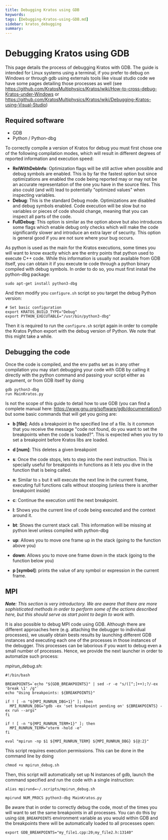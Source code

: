 ```yaml
---
title: Debugging Kratos using GDB
keywords: 
tags: [Debugging-Kratos-using-GDB.md]
sidebar: kratos_debugging
summary: 
---
```


# Debugging Kratos using GDB
This page details the process of debugging Kratos with GDB. The guide is intended for Linux systems using a terminal, if you prefer to debug on Windows or through gdb using externals tools like visual studio code we have some pages detailing those processes as well (see https://github.com/KratosMultiphysics/Kratos/wiki/How-to-cross-debug-Kratos-under-Windows or https://github.com/KratosMultiphysics/Kratos/wiki/Debugging-Kratos-using-Visual-Studio)

## Required software
* GDB
* Python / Python-dbg

To correctly compile a version of Kratos for debug you must first chose one of the following compilation modes, which will result in different degrees of reported information and execution speed:

* **RelWithDebInfo**: Optimization flags will be still active when possible and debug symbols are enabled. This is by far the fastest option but since optimizations are enabled the code being reported may or may not be an accurate representation of the one you have in the source files. This also could (and will) lead to potentially "optimized values" when inspecting variables. 
* **Debug**: This is the standard Debug mode. Optimizations are disabled and debug symbols enabled. Code execution will be slow but no variables or pieces of code should change, meaning that you can inspect all parts of the code.
* **FullDebug**: This option is similar as the option above but also introduces some flags which enable debug only checks which will make the code significantly slower and introduce an extra layer of security. This option is general good if you are not sure where your bug occurs.

As python is used as the main for the Kratos executions, some times you will want to know exactly which are the entry points that python used to execute C++ code. While this information is usually not available from GDB itself, you can obtain it if you execute te code through a python binary compiled with debug symbols. In order to do so, you must first install the python-dbg package:

```console
sudo apt-get install python3-dbg
```

And then modify you `configure.sh` script so you target the debug Python version:

```console
# Set basic configuration
export KRATOS_BUILD_TYPE="Debug"
export PYTHON_EXECUTABLE="/usr/bin/python3-dbg"
```

Then it is required to run the `configure.sh` script again in order to compile the Kratos Python export with the debug version of Python. We note that this might take a while.

## Debugging the code

Once the code is compiled, and the env paths set as in any other compilation you may start debugging your code with GDB by calling it directly with the python command and passing your script either as argument, or from GDB itself by doing

```
gdb python3-dbg
run MainKratos.py
```

Is not the scope of this guide to detail how to use GDB (you can find a complete manual here: https://www.gnu.org/software/gdb/documentation/) but some basic commands that will get you going are:

* **b [file]**: Adds a breakpoint in the specified line of a file. Is it common that you receive the message "code not found, do you want to set the breakpoints when the code is loaded?". This is expected when you try to set a breakpoint before Kratos libs are loaded.

* **d [num]**: This deletes a given breakpoint

* **s**: Once the code stops, lets to step into the next instruction. This is specially useful for breakpoints in functions as it lets you dive in the function that is being called.

* **n**: Similar to `s` but it will execute the next line in the current frame, executing full functions calls without stooping (unless there is another breakpoint inside)

* **c**: Continue the execution until the next breakpoint.

* **l**: Shows you the current line of code being executed and the context around it. 

* **bt**: Shows the current stack call. This information will be missing at python level unless compiled with python-dbg

* **up**: Allows you to move one frame up in the stack (going to the function above you)

* **down**: Allows you to move one frame down in the stack (going to the function below you)

* **p [symbol]**: prints the value of any symbol or expression in the current frame.

## MPI

_**Note**: This section is very introductory. We are aware that there are more sophisticated methods in order to perform some of the actions described here, but this should serve as start point to begin to work with._

It is also possible to debug MPI code using GDB. Although there are different approaches here (e.g. attaching the debugger to individual processes), we usually obtain bests results by launching different GDB instances and executing each one of the processes in those instances of the debugger.
This processes can be laborious if you want to debug even a small number of processes. Hence, we provide the next launcher in order to automatize such process:

*mpirun_debug.sh*:
```console
#!/bin/bash

BREAKPOINTS=`echo "${GDB_BREAKPOINTS}" | sed -r -e "s/([^;]++);?/-ex 'break \1' /g"`
echo "Using breakpoints: ${BREAKPOINTS}"

if ! [ -n "${MPI_RUNRUN_DBG+1}" ]; then
  MPI_RUNRUN_DBG="gdb -ex 'set breakpoint pending on' ${BREAKPOINTS} -ex run --args"
fi

if ! [ -n "${MPI_RUNRUN_TERM+1}" ]; then
  MPI_RUNRUN_TERM="xterm -hold -e"
fi

eval "mpirun -np $1 ${MPI_RUNRUN_TERM} ${MPI_RUNRUN_DBG} ${@:2}"
```

This script requires execution permissions. This can be done in the command line by doing
```
chmod +x mpirun_debug.sh
```

Then, this script will automatically set up N instances of gdb, launch the command specified and run the code with a single instruction:

```console
alias mpirund=~/.scripts/mpirun_debug.sh
```

```console
mpirund NUM_PROCS python3-dbg MainKratos.py
```

Be aware that in order to correctly debug the code, most of the times you will want to set the same breakpoints in all processes. You can do this by using `GDB_BREAKPOINTS` environment variable as you would within GDB and the breakpoints there will be automatically loaded to all processes open:

```console
export GDB_BREAKPOINTS="my_file1.cpp:20;my_file2.h:13140"
```